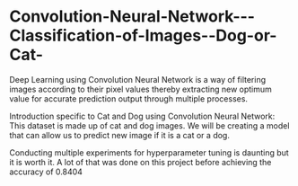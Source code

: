 # Convolution-Neural-Network---Classification-of-Images--Dog-or-Cat-
Deep Learning using Convolution Neural Network is a way of filtering images according to their pixel values thereby extracting new optimum value for accurate prediction output through multiple processes.


Introduction specific to Cat and Dog using Convolution Neural Network: This dataset is made up of cat and dog images. We will be creating a model that can allow us to predict new image if it is a cat or a dog. 


Conducting multiple experiments for hyperparameter tuning is daunting but it is worth it. A lot of that was done on this project before achieving the accuracy of 0.8404
